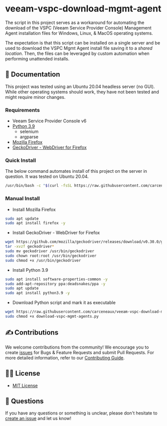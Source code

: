 # veeam-vspc-download-mgmt-agent

The script in this project serves as a workaround for automating the download of the VSPC (Veeam Service Provider Console) Management Agent installation files for Windows, Linux, & MacOS operating systems.

The expectation is that this script can be installed on a single server and be used to download the VSPC Mgmt Agent install file saving it to a _shared location_. Then, the files can be leveraged by custom automation when performing unattended installs.

## 📗 Documentation

This project was tested using an Ubuntu 20.04 headless server (no GUI). While other operating systems should work, they have not been tested and might require minor changes.

### Requirements

* Veeam Service Provider Console v6
* [Python 3.9](https://www.python.org)
  * selenium
  * argparse
* [Mozilla Firefox](https://www.mozilla.org/en-US/firefox/new/)
* [GeckoDriver - WebDriver for Firefox](https://github.com/mozilla/geckodriver)

### Quick Install

The below command automates install of this project on the server in question. It was tested on Ubuntu 20.04.

```bash
/usr/bin/bash -c "$(curl -fsSL https://raw.githubusercontent.com/carceneaux/veeam-vspc-download-mgmt-agent/master/install.sh)"
```

### Manual Install

* Install Mozilla Firefox

```bash
sudo apt update
sudo apt install firefox -y
```

* Install GeckoDriver - WebDriver for Firefox

```bash
wget https://github.com/mozilla/geckodriver/releases/download/v0.30.0/geckodriver-v0.30.0-linux64.tar.gz
tar -xvzf geckodriver*
sudo mv geckodriver /usr/bin/geckodriver 
sudo chown root:root /usr/bin/geckodriver
sudo chmod +x /usr/bin/geckodriver
```

* Install Python 3.9

```bash
sudo apt install software-properties-common -y
sudo add-apt-repository ppa:deadsnakes/ppa -y
sudo apt update
sudo apt install python3.9 -y
```

* Download Python script and mark it as executable

```bash
wget https://raw.githubusercontent.com/carceneaux/veeam-vspc-download-mgmt-agent/master/download-vspc-mgmt-agents.py
sudo chmod +x download-vspc-mgmt-agents.py
```

## ✍ Contributions

We welcome contributions from the community! We encourage you to create [issues](https://github.com/carceneaux/veeam-vspc-download-mgmt-agent/issues/new/choose) for Bugs & Feature Requests and submit Pull Requests. For more detailed information, refer to our [Contributing Guide](CONTRIBUTING.md).

## 🤝🏾 License

* [MIT License](LICENSE)

## 🤔 Questions

If you have any questions or something is unclear, please don't hesitate to [create an issue](https://github.com/carceneaux/veeam-vspc-download-mgmt-agent/issues/new/choose) and let us know!
